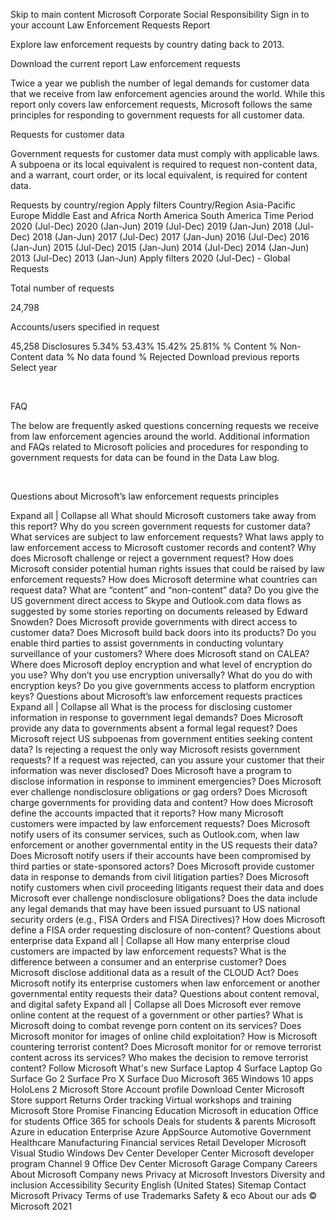Skip to main content
Microsoft
Corporate Social Responsibility 
Sign in to your account
Law Enforcement Requests Report

Explore law enforcement requests by country dating back to 2013.

Download the current report 
Law enforcement requests

Twice a year we publish the number of legal demands for customer data that we receive from law enforcement agencies around the world. While this report only covers law enforcement requests, Microsoft follows the same principles for responding to government requests for all customer data.

Requests for customer data

Government requests for customer data must comply with applicable laws. A subpoena or its local equivalent is required to request non-content data, and a warrant, court order, or its local equivalent, is required for content data.

Requests by country/region
Apply filters 
Country/Region
Asia-Pacific
Europe
Middle East and Africa
North America
South America
Time
Period
2020 (Jul-Dec)
2020 (Jan-Jun)
2019 (Jul-Dec)
2019 (Jan-Jun)
2018 (Jul-Dec)
2018 (Jan-Jun)
2017 (Jul-Dec)
2017 (Jan-Jun)
2016 (Jul-Dec)
2016 (Jan-Jun)
2015 (Jul-Dec)
2015 (Jan-Jun)
2014 (Jul-Dec)
2014 (Jan-Jun)
2013 (Jul-Dec)
2013 (Jan-Jun)
Apply filters 
2020 (Jul-Dec) - Global
Requests

Total number of requests

 24,798

Accounts/users specified in request

 45,258
Disclosures
5.34%
53.43%
15.42%
25.81%
% Content
% Non-Content data
% No data found
% Rejected
Download previous reports
Select year

  

FAQ

The below are frequently asked questions concerning requests we receive from law enforcement agencies around the world. Additional information and FAQs related to Microsoft policies and procedures for responding to government requests for data can be found in the Data Law blog.

 

Questions about Microsoft’s law enforcement requests principles

Expand all | Collapse all
What should Microsoft customers take away from this report?
Why do you screen government requests for customer data?
What services are subject to law enforcement requests?
What laws apply to law enforcement access to Microsoft customer records and content?
Why does Microsoft challenge or reject a government request?
How does Microsoft consider potential human rights issues that could be raised by law enforcement requests?
How does Microsoft determine what countries can request data?
What are “content” and “non-content” data?
Do you give the US government direct access to Skype and Outlook.com data flows as suggested by some stories reporting on documents released by Edward Snowden?
Does Microsoft provide governments with direct access to customer data?
Does Microsoft build back doors into its products?
Do you enable third parties to assist governments in conducting voluntary surveillance of your customers?
Where does Microsoft stand on CALEA?
Where does Microsoft deploy encryption and what level of encryption do you use?
Why don’t you use encryption universally?
What do you do with encryption keys?
Do you give governments access to platform encryption keys?
Questions about Microsoft’s law enforcement requests practices
Expand all | Collapse all
What is the process for disclosing customer information in response to government legal demands?
Does Microsoft provide any data to governments absent a formal legal request?
Does Microsoft reject US subpoenas from government entities seeking content data?
Is rejecting a request the only way Microsoft resists government requests?
If a request was rejected, can you assure your customer that their information was never disclosed?
Does Microsoft have a program to disclose information in response to imminent emergencies?
Does Microsoft ever challenge nondisclosure obligations or gag orders?
Does Microsoft charge governments for providing data and content?
How does Microsoft define the accounts impacted that it reports?
How many Microsoft customers were impacted by law enforcement requests?
Does Microsoft notify users of its consumer services, such as Outlook.com, when law enforcement or another governmental entity in the US requests their data?
Does Microsoft notify users if their accounts have been compromised by third parties or state-sponsored actors?
Does Microsoft provide customer data in response to demands from civil litigation parties?
Does Microsoft notify customers when civil proceeding litigants request their data and does Microsoft ever challenge nondisclosure obligations?
Does the data include any legal demands that may have been issued pursuant to US national security orders (e.g., FISA Orders and FISA Directives)?
How does Microsoft define a FISA order requesting disclosure of non-content?
Questions about enterprise data
Expand all | Collapse all
How many enterprise cloud customers are impacted by law enforcement requests?
What is the difference between a consumer and an enterprise customer?
Does Microsoft disclose additional data as a result of the CLOUD Act?
Does Microsoft notify its enterprise customers when law enforcement or another governmental entity requests their data?
Questions about content removal, and digital safety
Expand all | Collapse all
Does Microsoft ever remove online content at the request of a government or other parties?
What is Microsoft doing to combat revenge porn content on its services?
Does Microsoft monitor for images of online child exploitation?
How is Microsoft countering terrorist content? Does Microsoft monitor for or remove terrorist content across its services?
Who makes the decision to remove terrorist content?
Follow Microsoft
What's new
Surface Laptop 4
Surface Laptop Go
Surface Go 2
Surface Pro X
Surface Duo
Microsoft 365
Windows 10 apps
HoloLens 2
Microsoft Store
Account profile
Download Center
Microsoft Store support
Returns
Order tracking
Virtual workshops and training
Microsoft Store Promise
Financing
Education
Microsoft in education
Office for students
Office 365 for schools
Deals for students & parents
Microsoft Azure in education
Enterprise
Azure
AppSource
Automotive
Government
Healthcare
Manufacturing
Financial services
Retail
Developer
Microsoft Visual Studio
Windows Dev Center
Developer Center
Microsoft developer program
Channel 9
Office Dev Center
Microsoft Garage
Company
Careers
About Microsoft
Company news
Privacy at Microsoft
Investors
Diversity and inclusion
Accessibility
Security
English (United States)
Sitemap Contact Microsoft Privacy Terms of use Trademarks Safety & eco About our ads © Microsoft 2021